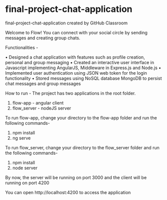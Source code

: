 # final-project-chat-application
final-project-chat-application created by GitHub Classroom

Welcome to Flow!
You can connect with your social circle by sending messages and creating group chats.

Functionalities -

• Designed a chat application with features such as profile creation, personal and group messaging 
• Created an interactive user interface in Javascript implementing AngularJS, Middleware in Express.js and Node.js 
• Implemented user authentication using JSON web token for the login functionality 
• Stored messages using NoSQL database MongoDB to persist chat messages and group messages 
 

How to run -
The project has two applications in the root folder.
1) flow-app - angular client
2) flow_server - nodeJS server

To run flow-app, change your directory to the flow-app folder and run the following commands-
1) npm install
2) ng serve

To run flow_server, change your directory to the flow_server folder and run the following commands-
1) npm install
2) node server

By now, the server will be running on port 3000 and the client will be running on port 4200

You can open http://localhost:4200 to access the application 

